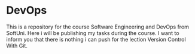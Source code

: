 # DevOps
This is a repository for the course Software Engineering and DevOps from SoftUni. Here i will be publishing my tasks during the course. I want to inform you that there is nothing i can push for the lection Version Control With Git.
